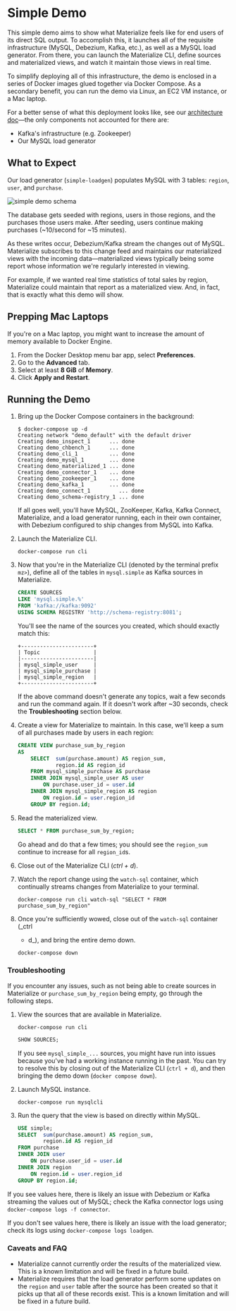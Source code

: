 # Simple Demo

This simple demo aims to show what Materialize feels like for end users of its
direct SQL output. To accomplish this, it launches all of the requisite
infrastructure (MySQL, Debezium, Kafka, etc.), as well as a MySQL load
generator. From there, you can launch the Materialize CLI, define sources and
materialized views, and watch it maintain those views in real time.

To simplify deploying all of this infrastructure, the demo is enclosed in a
series of Docker images glued together via Docker Compose. As a secondary
benefit, you can run the demo via Linux, an EC2 VM instance, or a Mac laptop.

For a better sense of what this deployment looks like, see our [architecture
doc](../../doc/architecture.md)––the only components not accounted for there
are:

- Kafka's infrastructure (e.g. Zookeeper)
- Our MySQL load generator

## What to Expect

Our load generator (`simple-loadgen`) populates MySQL with 3 tables: `region`,
`user`, and `purchase`.

![simple demo schema](schema.png)

The database gets seeded with regions, users in those regions, and the purchases
those users make. After seeding, users continue making purchases (~10/second for
~15 minutes).

As these writes occur, Debezium/Kafka stream the changes out of MySQL.
Materialize subscribes to this change feed and maintains our materialized views
with the incoming data––materialized views typically being some report whose
information we're regularly interested in viewing.

For example, if we wanted real time statistics of total sales by region,
Materialize could maintain that report as a materialized view. And, in fact,
that is exactly what this demo will show.

## Prepping Mac Laptops

If you're on a Mac laptop, you might want to increase the amount of memory
available to Docker Engine.

1. From the Docker Desktop menu bar app, select **Preferences**.
1. Go to the **Advanced** tab.
1. Select at least **8 GiB** of **Memory**.
1. Click **Apply and Restart**.

## Running the Demo

1. Bring up the Docker Compose containers in the background:

    ```shell session
    $ docker-compose up -d
    Creating network "demo_default" with the default driver
    Creating demo_inspect_1      ... done
    Creating demo_chbench_1      ... done
    Creating demo_cli_1          ... done
    Creating demo_mysql_1        ... done
    Creating demo_materialized_1 ... done
    Creating demo_connector_1    ... done
    Creating demo_zookeeper_1    ... done
    Creating demo_kafka_1        ... done
    Creating demo_connect_1         ... done
    Creating demo_schema-registry_1 ... done
    ```

    If all goes well, you'll have MySQL, ZooKeeper, Kafka, Kafka Connect,
    Materialize, and a load generator running, each in their own container, with
    Debezium configured to ship changes from MySQL into Kafka.

1. Launch the Materialize CLI.

    ```shell session
    docker-compose run cli
    ```

1. Now that you're in the Materialize CLI (denoted by the terminal prefix
   `mz>`), define all of the tables in `mysql.simple` as Kafka sources in
   Materialize.

    ```sql
    CREATE SOURCES
    LIKE 'mysql.simple.%'
    FROM 'kafka://kafka:9092'
    USING SCHEMA REGISTRY 'http://schema-registry:8081';
    ```

    You'll see the name of the sources you created, which should exactly match
    this:

    ```
    +-----------------------+
    | Topic                 |
    |-----------------------|
    | mysql_simple_user     |
    | mysql_simple_purchase |
    | mysql_simple_region   |
    +-----------------------+
    ```

    If the above command doesn't generate any topics, wait a few seconds and run
    the command again. If it doesn't work after ~30 seconds, check the
    **Troubleshooting** section below.

1. Create a view for Materialize to maintain. In this case, we'll keep a sum of
   all purchases made by users in each region:

    ```sql
    CREATE VIEW purchase_sum_by_region
    AS
        SELECT  sum(purchase.amount) AS region_sum,
                region.id AS region_id
        FROM mysql_simple_purchase AS purchase
        INNER JOIN mysql_simple_user AS user
            ON purchase.user_id = user.id
        INNER JOIN mysql_simple_region AS region
            ON region.id = user.region_id
        GROUP BY region.id;
    ```

1. Read the materialized view.

    ```sql
    SELECT * FROM purchase_sum_by_region;
    ```

    Go ahead and do that a few times; you should see the `region_sum` continue
    to increase for all `region_id`s.

1. Close out of the Materialize CLI (_ctrl + d_).

1. Watch the report change using the `watch-sql` container, which continually
   streams changes from Materialize to your terminal.

    ```shell
    docker-compose run cli watch-sql "SELECT * FROM purchase_sum_by_region"
    ```

1. Once you're sufficiently wowed, close out of the `watch-sql` container (_ctrl
   + d_), and bring the entire demo down.

    ```shell
    docker-compose down
    ```

### Troubleshooting

If you encounter any issues, such as not being able to create sources in
Materialize or `purchase_sum_by_region` being empty, go through the following
steps.

1. View the sources that are available in Materialize.

    ```shell
    docker-compose run cli
    ```
    ```sql
    SHOW SOURCES;
    ```

    If you see `mysql_simple_...` sources, you might have run into issues
    because you've had a working instance running in the past. You can try to
    resolve this by closing out of the Materialize CLI (`ctrl + d`), and then
    bringing the demo down (`docker compose down`).

1. Launch MySQL instance.

    ```shell
    docker-compose run mysqlcli
    ```

1. Run the query that the view is based on directly within MySQL.

    ```sql
    USE simple;
    SELECT  sum(purchase.amount) AS region_sum,
            region.id AS region_id
    FROM purchase
    INNER JOIN user
        ON purchase.user_id = user.id
    INNER JOIN region
        ON region.id = user.region_id
    GROUP BY region.id;
    ```

If you see values here, there is likely an issue with Debezium or Kafka
streaming the values out of MySQL; check the Kafka connector logs using
`docker-compose logs -f connector`.

If you don't see values here, there is likely an issue with the load generator;
check its logs using `docker-compose logs loadgen`.

### Caveats and FAQ

- Materialize cannot currently order the results of the materialized view. This
  is a known limitation and will be fixed in a future build.
- Materialize requires that the load generator perform some updates on the
  `region` and `user` table after the source has been created so that it picks
  up that all of these records exist. This is a known limitation and will be
  fixed in a future build.
